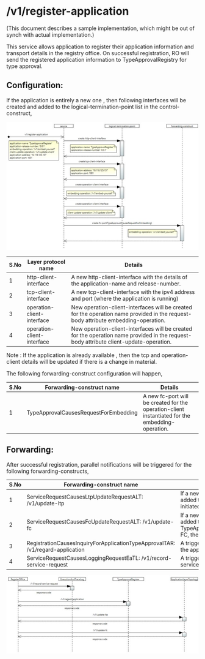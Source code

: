 # /v1/register-application

(This document describes a sample implementation, which might be out of synch with actual implementation.)

This service allows application to register their application information and transport details in the registry office. On successful registration, RO will send the registered application information to TypeApprovalRegistry for type approval.

## Configuration:

If the application is entirely a new one , then following interfaces will be created and added to the logical-termination-point list in the control-construct,

![](./images/RegisterApplication/Picture1.jpg)

| **S.No** | **Layer protocol name** | **Details** |
| --- | --- | --- |
| 1 | http-client-interface | A new http-client-interface with the details of the application-name and release-number. |
| 2 | tcp-client-interface | A new tcp-client-interface with the ipv4 address and port (where the application is running) |
| 3 | operation-client-interface | New operation-client-interfaces will be created for the operation name provided in the request-body attribute embedding-operation. |
| 4 | operation-client-interface | New operation-client-interfaces will be created for the operation name provided in the request-body attribute client-update-operation. |

Note : If the application is already available , then the tcp and operation-client details will be updated if there is a change in material.

The following forwarding-construct configuration will happen,

| **S.No** | **Forwarding-construct name** | **Details** |
| --- | --- | --- |
| 1 | TypeApprovalCausesRequestForEmbedding | A new fc-port will be created for the operation-client instantiated for the embedding-operation. |

## Forwarding:

After successful registration, parallel notifications will be triggered for the following forwarding-constructs,

| **S.No** | **Forwarding-construct name** | **Details** |
| --- | --- | --- |
| 1 | ServiceRequestCausesLtpUpdateRequestALT: /v1/update-ltp | If a new LTP instance gets created and added to the LTP list, then a trigger will be initiated. |
| 2 | ServiceRequestCausesFcUpdateRequestALT: /v1/update-fc | If a new fc-port instance gets created and added to the TypeApprovalCausesRequestForEmbedding FC, then a trigger will be initiated. |
| 3 | RegistrationCausesInquiryForApplicationTypeApprovalTAR: /v1/regard-application | A trigger will be sent to TAR to decide on the approval of the application. |
| 4 | ServiceRequestCausesLoggingRequestEaTL: /v1/record-service-request | A trigger will be sent to EaTL to record the service request. |

![](./images/RegisterApplication/Picture2.jpg)

